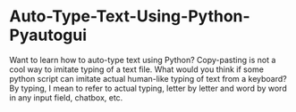 # Auto-Type-Text-Using-Python-Pyautogui
Want to learn how to auto-type text using Python? Copy-pasting is not a cool way to imitate typing of a text file. What would you think if some python script can imitate actual human-like typing of text from a keyboard? By typing, I mean to refer to actual typing, letter by letter and word by word in any input field, chatbox, etc.
